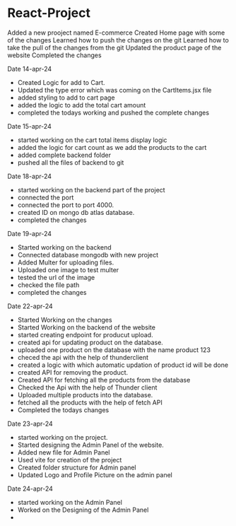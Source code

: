 # React-Project
Added a  new prooject named E-commerce
Created Home page with some of the changes 
Learned how to push the changes on the git
Learned how to take the pull of the changes from the git
Updated the product page of the website 
Completed the changes


Date 14-apr-24
- Created Logic for add to Cart.
- Updated the type error which was coming on the CartItems.jsx file
- added styling to add to cart page
- added the logic to add the total cart amount
- completed the todays working and pushed the complete changes

Date 15-apr-24
- started working on the cart total items display logic
- added the logic for cart count as we add the products to the cart
- added complete backend folder
- pushed all the files of backend to git


Date 18-apr-24
- started working on the backend part of the project
- connected the port 
- connected the port to port 4000.
- created ID on mongo db atlas database.
- completed the changes 

Date 19-apr-24
- Started working on the backend 
- Connected database mongodb with new project
- Added Multer for uploading files.
- Uploaded one image to test multer
- tested the url of the image
- checked the file path
- completed the changes

Date 22-apr-24
- Started Working on the changes
- Started Working on the backend of the website
- started creating endpoint for producut upload.
- created api for updating product on the database.
- uploaded one product on the database with the name product 123
- checed the api with the help of thunderclient
- created a logic with which automatic updation of product id will be done
- created API for removing the product.
- Created API for fetching all the products from the database
- Checked the Api with the help of Thunder client
- Uploaded multiple products into the database.
- fetched all the products with the help of fetch API
- Completed the todays changes

Date 23-apr-24
- started working on the project.
- Started designing the Admin Panel of the website.
- Added new file for Admin Panel
- Used vite for creation of the project
- Created folder structure for Admin panel
- Updated Logo and Profile Picture on the admin panel

Date 24-apr-24
- started working on the Admin Panel
- Worked on the Designing of the Admin Panel
- 


